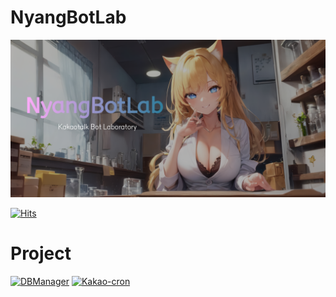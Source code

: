 # NyangBotLab

![Nyangbotlab_Cover](/images/title.png)

[![Hits](https://hits.seeyoufarm.com/api/count/incr/badge.svg?url=https%3A%2F%2Fgithub.com%2FNyangBotLab&count_bg=%2379C83D&title_bg=%23555555&icon=&icon_color=%23E7E7E7&title=hits&edge_flat=false)](https://hits.seeyoufarm.com)

# Project
[![DBManager](https://github-readme-stats.vercel.app/api/pin/?username=NyangBotLab&repo=DBManager_deploy&theme=dark&icon_color=f9f9f9)](https://github.com/NyangBotLab/DBManager_deploy)
[![Kakao-cron](https://github-readme-stats.vercel.app/api/pin/?username=NyangBotLab&repo=kakao-cron-deploy&theme=dark&icon_color=f9f9f9)](https://github.com/NyangBotLab/kakao-cron-deploy)
